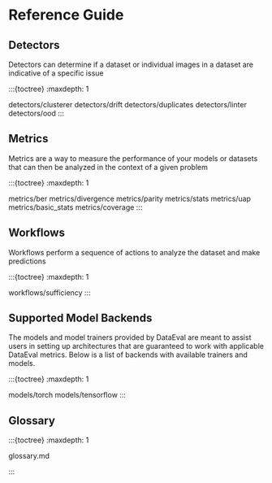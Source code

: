 Reference Guide
===============

Detectors
---------

Detectors can determine if a dataset or individual images in a dataset are indicative of a specific issue

:::{toctree}
:maxdepth: 1

detectors/clusterer
detectors/drift
detectors/duplicates
detectors/linter
detectors/ood
:::

Metrics
-------

Metrics are a way to measure the performance of your models or datasets that can
then be analyzed in the context of a given problem

:::{toctree}
:maxdepth: 1

metrics/ber
metrics/divergence
metrics/parity
metrics/stats
metrics/uap
metrics/basic_stats
metrics/coverage
:::

Workflows
-------

Workflows perform a sequence of actions to analyze the dataset and make predictions

:::{toctree}
:maxdepth: 1

workflows/sufficiency
:::

Supported Model Backends
------------------------

The models and model trainers provided by DataEval are meant to assist users in setting up
architectures that are guaranteed to work with applicable DataEval metrics.
Below is a list of backends with available trainers and models. 

:::{toctree}
:maxdepth: 1

models/torch
models/tensorflow
:::

Glossary
--------------
:::{toctree}
:maxdepth: 1

glossary.md

:::